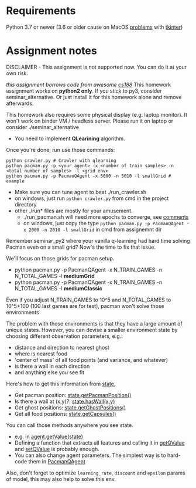 # Requirements

Python 3.7 or newer (3.6 or older cause on MacOS [problems](https://stackoverflow.com/questions/57400301/how-to-fix-tkinter-every-code-with-gui-crashes-mac-os-with-respring) with [tkinter](https://docs.python.org/3/library/tkinter.html#module-tkinter))

# Assignment notes
DISCLAIMER - This assignment is not supported now. You can do it at your own risk. 

_this assignment borrows code from awesome [cs188](http://ai.berkeley.edu/project_overview.html)_
This homework assignment works on __python2 only__. If you stick to py3, consider seminar_alternative. Or just install it for this homework alone and remove afterwards.

This homework also requires some physical display (e.g. laptop monitor). It won't work on binder VM / headless server. Please run it on laptop or consider ./seminar_alternative


* You need to implement **QLearining** algorithm.

Once you're done, run use those commands:
```
python crawler.py # Crawler with qlearning
python pacman.py -p <your agent> -x <number of train samples> -n <total number of samples> -l <grid env>
python pacman.py -p PacmanQAgent -x 5000 -n 5010 -l smallGrid # example
```
* Make sure you can tune agent to beat ./run_crawler.sh
 * on windows, just run `python crawler.py` from cmd in the project directory
* other ./run* files are mostly for your amusement. 
  * ./run_pacman.sh will need more epochs to converge, see [comments](https://github.com/yandexdataschool/Practical_RL/blob/master/week03_model_free/seminar_py2/run_pacman.sh)
  * on windows, just copy the type `python pacman.py -p PacmanQAgent -x 2000 -n 2010 -l smallGrid` in cmd from assignemnt dir


Remember seminar_py2 where your vanilla q-learning had hard time solving Pacman even on a small grid? Now's the time to fix that issue.

We'll focus on those grids for pacman setup.
* python pacman.py -p PacmanQAgent -x N_TRAIN_GAMES -n N_TOTAL_GAMES -l __mediumGrid__
* python pacman.py -p PacmanQAgent -x N_TRAIN_GAMES -n N_TOTAL_GAMES -l __mediumClassic__

Even if you adjust N_TRAIN_GAMES to 10^5 and N_TOTAL_GAMES to 10^5+100 (100 last games are for test), pacman won't solve those environments

The problem with those environments is that they have a large amount of unique states. However, you can devise a smaller environment state by choosing different observation parameters, e.g.:
 * distance and direction to nearest ghost
 * where is nearest food
 * 'center of mass' of all food points (and variance, and whatever)
 * is there a wall in each direction
 * and anything else you see fit 
 
Here's how to get this information from [state](https://github.com/yandexdataschool/Practical_RL/blob/7a559f8/week03_model_free/seminar_py2/pacman.py#L49),
 * Get pacman position: [state.getPacmanPosition()](https://github.com/yandexdataschool/Practical_RL/blob/7a559f8/week03_model_free/seminar_py2/pacman.py#L128)
 * Is there a wall at (x,y)?: [state.hasWall(x,y)](https://github.com/yandexdataschool/Practical_RL/blob/7a559f8/week03_model_free/seminar_py2/pacman.py#L189)
 * Get ghost positions: [state.getGhostPositions()](https://github.com/yandexdataschool/Practical_RL/blob/7a559f8/week03_model_free/seminar_py2/pacman.py#L144)
 * Get all food positions: [state.getCapsules()](https://github.com/yandexdataschool/Practical_RL/blob/7a559f8/week03_model_free/seminar_py2/pacman.py#L153)
 
You can call those methods anywhere you see state.
 * e.g. in [agent.getValue(state)](https://github.com/yandexdataschool/Practical_RL/blob/7a559f8/week03_model_free/seminar_py2/qlearningAgents.py#L52)
 * Defining a function that extracts all features and calling it in [getQValue](https://github.com/yandexdataschool/Practical_RL/blob/7a559f8/week03_model_free/seminar_py2/qlearningAgents.py#L38) and [setQValue](https://github.com/yandexdataschool/Practical_RL/blob/7a559f8/week03_model_free/seminar_py2/qlearningAgents.py#L44) is probably enough.
 * You can also change agent parameters. The simplest way is to hard-code them in [PacmanQAgent](https://github.com/yandexdataschool/Practical_RL/blob/7a559f8/week03_model_free/seminar_py2/qlearningAgents.py#L140)

Also, don't forget to optimize ```learning_rate```, ```discount``` and ```epsilon``` params of model, this may also help to solve this env.
